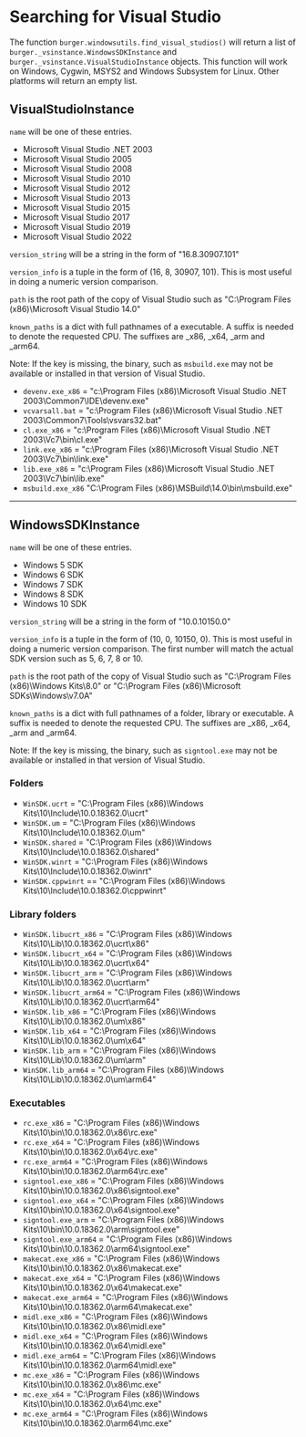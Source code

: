 # Searching for Visual Studio

The function `burger.windowsutils.find_visual_studios()` will return a list of `burger._vsinstance.WindowsSDKInstance` and `burger._vsinstance.VisualStudioInstance` objects. This function will work on Windows, Cygwin, MSYS2 and Windows Subsystem for Linux. Other platforms will return an empty list.

## VisualStudioInstance

``name`` will be one of these entries.

- Microsoft Visual Studio .NET 2003
- Microsoft Visual Studio 2005
- Microsoft Visual Studio 2008
- Microsoft Visual Studio 2010
- Microsoft Visual Studio 2012
- Microsoft Visual Studio 2013
- Microsoft Visual Studio 2015
- Microsoft Visual Studio 2017
- Microsoft Visual Studio 2019
- Microsoft Visual Studio 2022

``version_string`` will be a string in the form of "16.8.30907.101"

``version_info`` is a tuple in the form of (16, 8, 30907, 101). This is most useful in doing a numeric version comparison.

``path`` is the root path of the copy of Visual Studio such as "C:\Program Files (x86)\Microsoft Visual Studio 14.0"

``known_paths`` is a dict with full pathnames of a executable. A suffix is needed to denote the requested CPU. The suffixes are \_x86, \_x64, \_arm and \_arm64.

Note: If the key is missing, the binary, such as ``msbuild.exe`` may not be available or installed in that version of Visual Studio.

- ``devenv.exe_x86`` =  "c:\Program Files (x86)\Microsoft Visual Studio .NET 2003\Common7\IDE\devenv.exe"
- ``vcvarsall.bat`` = "c:\Program Files (x86)\Microsoft Visual Studio .NET 2003\Common7\Tools\vsvars32.bat"
- ``cl.exe_x86`` = "c:\Program Files (x86)\Microsoft Visual Studio .NET 2003\Vc7\bin\cl.exe"
- ``link.exe_x86`` = "c:\Program Files (x86)\Microsoft Visual Studio .NET 2003\Vc7\bin\link.exe"
- ``lib.exe_x86`` = "c:\Program Files (x86)\Microsoft Visual Studio .NET 2003\Vc7\bin\lib.exe"
- ``msbuild.exe_x86`` "C:\Program Files (x86)\MSBuild\14.0\bin\msbuild.exe"

---

## WindowsSDKInstance

``name`` will be one of these entries.

- Windows 5 SDK
- Windows 6 SDK
- Windows 7 SDK
- Windows 8 SDK
- Windows 10 SDK

``version_string`` will be a string in the form of "10.0.10150.0"

``version_info`` is a tuple in the form of (10, 0, 10150, 0). This is most useful in doing a numeric version comparison. The first number will match the actual SDK version such as 5, 6, 7, 8 or 10.

``path`` is the root path of the copy of Visual Studio such as "C:\Program Files (x86)\Windows Kits\8.0" or "C:\Program Files (x86)\Microsoft SDKs\Windows\v7.0A"

``known_paths`` is a dict with full pathnames of a folder, library or executable. A suffix is needed to denote the requested CPU. The suffixes are \_x86, \_x64, \_arm and \_arm64.

Note: If the key is missing, the binary, such as ``signtool.exe`` may not be available or installed in that version of Visual Studio.

### Folders

- ``WinSDK.ucrt`` = "C:\Program Files (x86)\Windows Kits\10\Include\10.0.18362.0\ucrt"
- ``WinSDK.um`` = "C:\Program Files (x86)\Windows Kits\10\Include\10.0.18362.0\um"
- ``WinSDK.shared`` = "C:\Program Files (x86)\Windows Kits\10\Include\10.0.18362.0\shared"
- ``WinSDK.winrt`` = "C:\Program Files (x86)\Windows Kits\10\Include\10.0.18362.0\winrt"
- ``WinSDK.cppwinrt`` == "C:\Program Files (x86)\Windows Kits\10\Include\10.0.18362.0\cppwinrt"

### Library folders

- ``WinSDK.libucrt_x86`` = "C:\Program Files (x86)\Windows Kits\10\Lib\10.0.18362.0\ucrt\x86"
- ``WinSDK.libucrt_x64`` = "C:\Program Files (x86)\Windows Kits\10\Lib\10.0.18362.0\ucrt\x64"
- ``WinSDK.libucrt_arm`` = "C:\Program Files (x86)\Windows Kits\10\Lib\10.0.18362.0\ucrt\arm"
- ``WinSDK.libucrt_arm64`` = "C:\Program Files (x86)\Windows Kits\10\Lib\10.0.18362.0\ucrt\arm64"
- ``WinSDK.lib_x86`` = "C:\Program Files (x86)\Windows Kits\10\Lib\10.0.18362.0\um\x86"
- ``WinSDK.lib_x64`` = "C:\Program Files (x86)\Windows Kits\10\Lib\10.0.18362.0\um\x64"
- ``WinSDK.lib_arm`` = "C:\Program Files (x86)\Windows Kits\10\Lib\10.0.18362.0\um\arm"
- ``WinSDK.lib_arm64`` = "C:\Program Files (x86)\Windows Kits\10\Lib\10.0.18362.0\um\arm64"

### Executables

- ``rc.exe_x86`` = "C:\Program Files (x86)\Windows Kits\10\bin\10.0.18362.0\x86\rc.exe"
- ``rc.exe_x64`` = "C:\Program Files (x86)\Windows Kits\10\bin\10.0.18362.0\x64\rc.exe"
- ``rc.exe_arm64`` = "C:\Program Files (x86)\Windows Kits\10\bin\10.0.18362.0\arm64\rc.exe"
- ``signtool.exe_x86`` = "C:\Program Files (x86)\Windows Kits\10\bin\10.0.18362.0\x86\signtool.exe"
- ``signtool.exe_x64`` = "C:\Program Files (x86)\Windows Kits\10\bin\10.0.18362.0\x64\signtool.exe"
- ``signtool.exe_arm`` = "C:\Program Files (x86)\Windows Kits\10\bin\10.0.18362.0\arm\signtool.exe"
- ``signtool.exe_arm64`` = "C:\Program Files (x86)\Windows Kits\10\bin\10.0.18362.0\arm64\signtool.exe"
- ``makecat.exe_x86`` = "C:\Program Files (x86)\Windows Kits\10\bin\10.0.18362.0\x86\makecat.exe"
- ``makecat.exe_x64`` = "C:\Program Files (x86)\Windows Kits\10\bin\10.0.18362.0\x64\makecat.exe"
- ``makecat.exe_arm64`` = "C:\Program Files (x86)\Windows Kits\10\bin\10.0.18362.0\arm64\makecat.exe"
- ``midl.exe_x86`` = "C:\Program Files (x86)\Windows Kits\10\bin\10.0.18362.0\x86\midl.exe"
- ``midl.exe_x64`` = "C:\Program Files (x86)\Windows Kits\10\bin\10.0.18362.0\x64\midl.exe"
- ``midl.exe_arm64`` = "C:\Program Files (x86)\Windows Kits\10\bin\10.0.18362.0\arm64\midl.exe"
- ``mc.exe_x86`` = "C:\Program Files (x86)\Windows Kits\10\bin\10.0.18362.0\x86\mc.exe"
- ``mc.exe_x64`` = "C:\Program Files (x86)\Windows Kits\10\bin\10.0.18362.0\x64\mc.exe"
- ``mc.exe_arm64`` = "C:\Program Files (x86)\Windows Kits\10\bin\10.0.18362.0\arm64\mc.exe"
